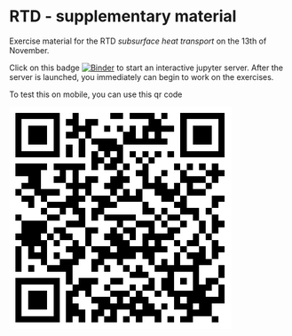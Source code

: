 # RTD - supplementary material
Exercise material for the RTD *subsurface heat transport* on the 13th of November.

Click on this badge [![Binder](https://mybinder.org/badge.svg)](https://mybinder.org/v2/gh/Japhiolite/RTD/master) to start an interactive jupyter server. After the server is launched, you immediately can begin to work on the exercises. 

To test this on mobile, you can use this qr code   

![qrcode](imgs/qrcode_binder.png)
